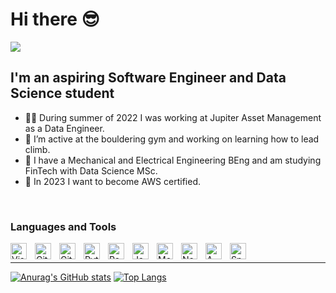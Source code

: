 # Hi there 😎

<img src="https://readme-typing-svg.herokuapp.com/?lines=Welcome!+👋;My+name+is+Finn;Nice+to+meet+you!&center=true&size=30">

## I'm an aspiring Software Engineer and Data Science student

- 👨‍💻 During summer of 2022 I was working at Jupiter Asset Management as a Data Engineer.
- 🧗 I’m active at the bouldering gym and working on learning how to lead climb.
- 📙 I have a Mechanical and Electrical Engineering BEng and am studying FinTech with Data Science MSc.
- 🚀 In 2023 I want to become AWS certified.

<br/>

### Languages and Tools

<img align="left" alt="Visual Studio Code" width="26px" src="https://cdn.jsdelivr.net/gh/devicons/devicon/icons/vscode/vscode-original.svg" style="padding-right:10px;" />

<img align="left" alt="Git" width="26px" src="https://www.vectorlogo.zone/logos/git-scm/git-scm-icon.svg" style="padding-right:10px;" />

<img align="left" alt="GitHub" width="26px" src="https://www.vectorlogo.zone/logos/github/github-tile.svg" style="padding-right:10px;" />

<img align="left" alt="Python" width="26px" src="https://www.vectorlogo.zone/logos/python/python-icon.svg" style="padding-right:10px;" />

<img align="left" alt="React" width="26px" src="https://www.vectorlogo.zone/logos/reactjs/reactjs-icon.svg" style="padding-right:10px;" />

<img align="left" alt="JavaScript" width="26px" src="https://www.vectorlogo.zone/logos/javascript/javascript-icon.svg" style="padding-right:10px;" />

<img align="left" alt="MongoDB" width="26px" src="https://www.vectorlogo.zone/logos/mongodb/mongodb-icon.svg" style="padding-right:10px;" />

<img align="left" alt="Node.js" width="26px" src="https://www.vectorlogo.zone/logos/nodejs/nodejs-icon.svg" style="padding-right:10px;" />

<img align="left" alt="AWS" width="26px" src="https://www.vectorlogo.zone/logos/amazon_aws/amazon_aws-icon.svg" style="padding-right:10px;" />

<img align="left" alt="Snowflake" width="26px" src="https://www.vectorlogo.zone/logos/snowflake/snowflake-icon.svg" style="padding-right:10px;" />

<br/>
<hr/>

[![Anurag's GitHub stats](https://github-readme-stats.vercel.app/api?username=finnformica&theme=tokyonight&hide_border=True&show_icons=true&count_private=true)](https://github.com/anuraghazra/github-readme-stats) [![Top Langs](https://github-readme-stats.vercel.app/api/top-langs/?username=finnformica&theme=tokyonight&hide_border=True&layout=compact&hide=html,motoko&langs_count=6)](https://github.com/anuraghazra/github-readme-stats)
